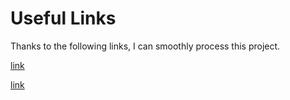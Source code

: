 # Useful Links

Thanks to the following links, I can smoothly process this project.

[link](http://www.magesblog.com/2014/03/sankey-diagrams-with-googlevis.html)

[link](https://github.com/yihui/recharts)
